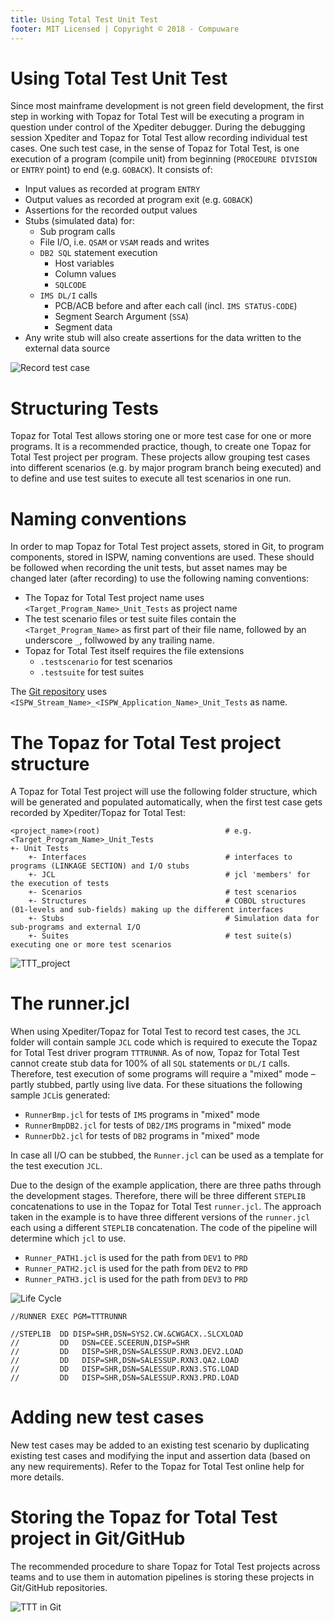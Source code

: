 ```yaml
---
title: Using Total Test Unit Test
footer: MIT Licensed | Copyright © 2018 - Compuware
---
```


# Using Total Test Unit Test

Since most mainframe development is not green field development, the first step in working with Topaz for Total Test will be executing a program in question under control of the Xpediter debugger. During the debugging session Xpediter and Topaz for Total Test allow recording individual test cases. One such test case, in the sense of Topaz for Total Test, is one execution of a program (compile unit) from beginning (`PROCEDURE DIVISION` or `ENTRY` point) to end (e.g. `GOBACK`). It consists of:

- Input values as recorded at program `ENTRY`
- Output values as recorded at program exit (e.g. `GOBACK`)
- Assertions for the recorded output values
- Stubs (simulated data) for:
    - Sub program calls
    - File I/O, i.e. `QSAM` or `VSAM` reads and writes
    - `DB2 SQL` statement execution
        - Host variables
        - Column values
        - `SQLCODE`
    - `IMS DL/I` calls
        - PCB/ACB before and after each call (incl. `IMS STATUS-CODE`)
        - Segment Search Argument (`SSA`)
        - Segment data
- Any write stub will also create assertions for the data written to the external data source

![Record test case](../images/TTT_record_test_case.png)

# Structuring Tests

Topaz for Total Test allows storing one or more test case for one or more programs. It is a recommended practice, though, to create one Topaz for Total Test project per program. These projects allow grouping test cases into different scenarios (e.g. by major program branch being executed) and to define and use test suites to execute all test scenarios in one run.

# Naming conventions

In order to map Topaz for Total Test project assets, stored in Git, to program components, stored in ISPW, naming conventions are used. These should be followed when recording the unit tests, but asset names may be changed later (after recording) to use the following naming conventions:

- The Topaz for Total Test project name uses `<Target_Program_Name>_Unit_Tests` as project name
- The test scenario files or test suite files contain the `<Target_Program_Name>` as first part of their file name, followed by an underscore `_`, follwowed by any trailing name.
- Topaz for Total Test itself requires the file extensions
    - `.testscenario` for test scenarios
    - `.testsuite` for test suites

The [Git repository](./ttt_in_git) uses `<ISPW_Stream_Name>_<ISPW_Application_Name>_Unit_Tests` as name.

# The Topaz for Total Test project structure

A Topaz for Total Test project will use the following folder structure, which will be generated and populated automatically, when the first test case gets recorded by Xpediter/Topaz for Total Test:

    <project_name>(root)                            # e.g. <Target_Program_Name>_Unit_Tests
    +- Unit Tests
        +- Interfaces                               # interfaces to programs (LINKAGE SECTION) and I/O stubs
        +- JCL                                      # jcl 'members' for the execution of tests
        +- Scenarios                                # test scenarios
        +- Structures                               # COBOL structures (01-levels and sub-fields) making up the different interfaces
        +- Stubs                                    # Simulation data for sub-programs and external I/O
        +- Suites                                   # test suite(s) executing one or more test scenarios

![TTT_project](../images/TTT_project_structure.png)

# The runner.jcl

When using Xpediter/Topaz for Total Test to record test cases, the `JCL` folder will contain sample `JCL` code which is required to execute the Topaz for Total Test driver program `TTTRUNNR`. As of now, Topaz for Total Test cannot create stub data for 100% of all  `SQL` statements or `DL/I` calls. Therefore, test execution of some programs will require a "mixed" mode – partly stubbed, partly using live data. For these situations the following sample `JCL`is generated:

- `RunnerBmp.jcl` for tests of `IMS` programs in "mixed" mode
- `RunnerBmpDB2.jcl` for tests of `DB2/IMS` programs in "mixed" mode
- `RunnerDb2.jcl` for tests of `DB2` programs in "mixed" mode

In case all I/O can be stubbed, the `Runner.jcl` can be used as a template for the test execution `JCL`.

Due to the design of the example application, there are three paths through the development stages. Therefore, there will be three different `STEPLIB` concatenations to use in the Topaz for Total Test `runner.jcl`. The approach taken in the example is to have three different versions of the `runner.jcl` each using a different `STEPLIB` concatenation. The code of the pipeline will determine which `jcl` to use.

- `Runner_PATH1.jcl` is used for the path from `DEV1` to `PRD`
- `Runner_PATH2.jcl` is used for the path from `DEV2` to `PRD`
- `Runner_PATH3.jcl` is used for the path from `DEV3` to `PRD`

![Life Cycle](../../tool_configuration/images/Example_life_cycle.png)

```jcl
//RUNNER EXEC PGM=TTTRUNNR

//STEPLIB  DD DISP=SHR,DSN=SYS2.CW.&CWGACX..SLCXLOAD
//         DD   DSN=CEE.SCEERUN,DISP=SHR
//         DD   DISP=SHR,DSN=SALESSUP.RXN3.DEV2.LOAD
//         DD   DISP=SHR,DSN=SALESSUP.RXN3.QA2.LOAD
//         DD   DISP=SHR,DSN=SALESSUP.RXN3.STG.LOAD
//         DD   DISP=SHR,DSN=SALESSUP.RXN3.PRD.LOAD

```

# Adding new test cases

New test cases may be added to an existing test scenario by duplicating existing test cases and modifying the input and assertion data (based on any new requirements). Refer to the Topaz for Total Test online help for more details.

# Storing the Topaz for Total Test project in Git/GitHub

The recommended procedure to share Topaz for Total Test projects across teams and to use them in automation pipelines is storing these projects in Git/GitHub repositories.

![TTT in Git](../images/TTT_in_Git_and_GitHub.png)
<!--stackedit_data:
eyJoaXN0b3J5IjpbLTExMTQ0NDQyMjBdfQ==
-->